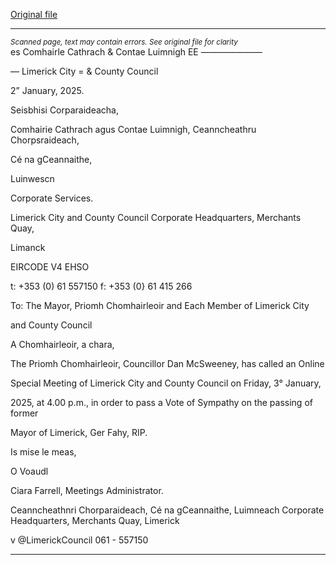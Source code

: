[Original file](https://www.limerick.ie/sites/default/files/media/documents/2025-01/agenda-special-meeting-03.01.2025.pdf)

---
*<small>Scanned page, text may contain errors. See original file for clarity</small>*  
es Comhairle Cathrach
& Contae Luimnigh
EE ——————_—_

— Limerick City
= & County Council

2” January, 2025.

Seisbhisi Corparaideacha,

Comhairie Cathrach agus Contae Luimnigh,
Ceanncheathru Chorpsraideach,

Cé na gCeannaithe,

Luinwescn

Corporate Services.

Limerick City and County Council
Corporate Headquarters,
Merchants Quay,

Limanck

EIRCODE V4 EHSO

t: +353 (0) 61 557150
f: +353 (0} 61 415 266

To: The Mayor, Priomh Chomhairleoir and Each Member of Limerick City

and County Council

A Chomhairleoir, a chara,

The Priomh Chomhairleoir, Councillor Dan McSweeney, has called an Online

Special Meeting of Limerick City and County Council on Friday, 3° January,

2025, at 4.00 p.m., in order to pass a Vote of Sympathy on the passing of former

Mayor of Limerick, Ger Fahy, RIP.

Is mise le meas,

O Voaudl

Ciara Farrell,
Meetings Administrator.

Ceanncheathnri Chorparaideach, Cé na gCeannaithe, Luimneach
Corporate Headquarters, Merchants Quay, Limerick

v @LimerickCouncil
061 - 557150


---
